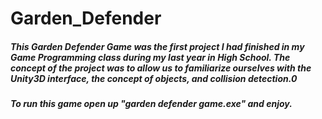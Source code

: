 # Garden_Defender

##### This Garden Defender Game was the first project I had finished in my Game Programming class during my last year in High School. The concept of the project was to allow us to familiarize ourselves with the Unity3D interface, the concept of objects, and collision detection.0

##### To run this game open up "garden defender game.exe" and enjoy.
